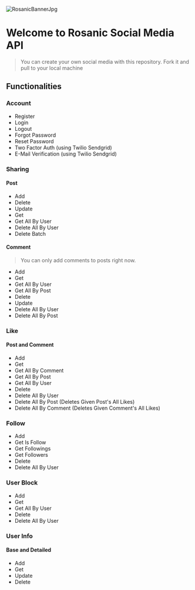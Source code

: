 ![RosanicBannerJpg](https://github.com/polatefekaya/SocialMediaAPI/assets/65048297/498eb6d5-472a-4a26-b51f-b96f0b68e7b7)

# Welcome to **Rosanic** Social Media API

> You can create your own social media with this repository. Fork it and pull to your local machine

## Functionalities
### Account
- Register
- Login
- Logout
- Forgot Password
- Reset Password
- Two Factor Auth (using Twilio Sendgrid)
- E-Mail Verification (using Twilio Sendgrid)

### Sharing
#### Post
- Add
- Delete
- Update
- Get
- Get All By User
- Delete All By User
- Delete Batch

#### Comment
> You can only add comments to posts right now.
- Add
- Get
- Get All By User
- Get All By Post
- Delete
- Update
- Delete All By User
- Delete All By Post

### Like
#### Post and Comment
- Add
- Get
- Get All By Comment
- Get All By Post
- Get All By User
- Delete
- Delete All By User
- Delete All By Post (Deletes Given Post's All Likes)
- Delete All By Comment (Deletes Given Comment's All Likes)

### Follow
- Add
- Get Is Follow
- Get Followings
- Get Followers
- Delete
- Delete All By User

### User Block
- Add
- Get
- Get All By User
- Delete
- Delete All By User

### User Info
#### Base and Detailed
- Add
- Get
- Update
- Delete

